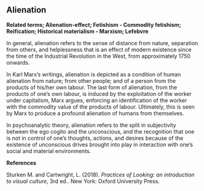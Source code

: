 ## Alienation

**Related terms; Alienation-effect; Fetishism - Commodity fetishism; Reification; Historical materialism - Marxism; Lefebvre**

In general, alienation refers to the sense of distance from nature, separation from others, and helplessness that is an effect of modern existence since the time of the Industrial Revolution in the West, from approximately 1750 onwards.

In Karl Marx’s writings, alienation is depicted as a condition of human alienation from nature; from other people; and of a person from the products of his/her own labour. The last form of alienation, from the products of one’s own labour, is induced by the exploitation of the worker under capitalism, Marx argues, enforcing an identification of the worker with the commodity value of the products of labour. Ultimately, this is seen by Marx to produce a profound alienation of humans from themselves.

In psychoanalytic theory, alienation refers to the split in subjectivity between the ego cogito and the unconscious, and the recognition that one is not in control of one’s thoughts, actions, and desires because of the existence of unconscious drives brought into play in interaction with one’s social and material environments.

**References**

Sturken M. and Cartwright, L. (2018). _Practices of Looking: an introduction to visual culture_, 3rd ed.. New York: Oxford University Press.


